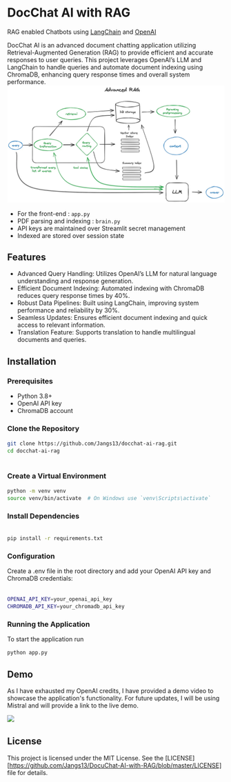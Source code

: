 # DocChat AI with RAG
RAG enabled Chatbots using [LangChain](https://www.langchain.com) and [OpenAI]([https://databutton.com/login?utm_source=github&utm_medium=avra&utm_article=rag](https://www.google.com/url?sa=i&url=https%3A%2F%2Ficonduck.com%2Ficons%2F1213%2Fopenai&psig=AOvVaw22J6BNkwxOFnfENTUMYFrq&ust=1719519281288000&source=images&cd=vfe&opi=89978449&ved=0CBEQjRxqFwoTCPiUitKK-oYDFQAAAAAdAAAAABAE))

DocChat AI is an advanced document chatting application utilizing Retrieval-Augmented Generation (RAG) to provide efficient and accurate responses to user queries. This project leverages OpenAI’s LLM and LangChain to handle queries and automate document indexing using ChromaDB, enhancing query response times and overall system performance.
![](https://github.com/Jangs13/DocuChat-AI-with-RAG/blob/master/RAG%20flowchart.png)


- For the front-end : `app.py`
- PDF parsing and indexing : `brain.py`
- API keys are maintained over Streamlit secret management
- Indexed are stored over session state 

## Features 
- Advanced Query Handling: Utilizes OpenAI’s LLM for natural language understanding and response generation.
- Efficient Document Indexing: Automated indexing with ChromaDB reduces query response times by 40%.
- Robust Data Pipelines: Built using LangChain, improving system performance and reliability by 30%.
- Seamless Updates: Ensures efficient document indexing and quick access to relevant information.
- Translation Feature: Supports translation to handle multilingual documents and queries.

## Installation

### Prerequisites

- Python 3.8+
- OpenAI API key
- ChromaDB account

### Clone the Repository

```bash
git clone https://github.com/Jangs13/docchat-ai-rag.git
cd docchat-ai-rag
 
```
### Create a Virtual Environment

```bash
python -m venv venv
source venv/bin/activate  # On Windows use `venv\Scripts\activate`

```

### Install Dependencies

``` bash

pip install -r requirements.txt

```

### Configuration

Create a .env file in the root directory and add your OpenAI API key and ChromaDB credentials:

``` bash

OPENAI_API_KEY=your_openai_api_key
CHROMADB_API_KEY=your_chromadb_api_key

```

### Running the Application

To start the application run 

``` bash
python app.py
```
## Demo
As I have exhausted my OpenAI credits, I have provided a demo video to showcase the application's functionality. For future updates, I will be using Mistral and will provide a link to the live demo.

![](https://github.com/Jangs13/DocuChat-AI-with-RAG/blob/master/compare%20medium.gif)

## License

This project is licensed under the MIT License. See the [LICENSE][https://github.com/Jangs13/DocuChat-AI-with-RAG/blob/master/LICENSE] file for details.

















